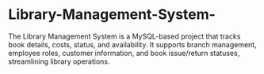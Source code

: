 # Library-Management-System-
The Library Management System is a MySQL-based project that tracks book details, costs, status, and availability. It supports branch management, employee roles, customer information, and book issue/return statuses, streamlining library operations.
